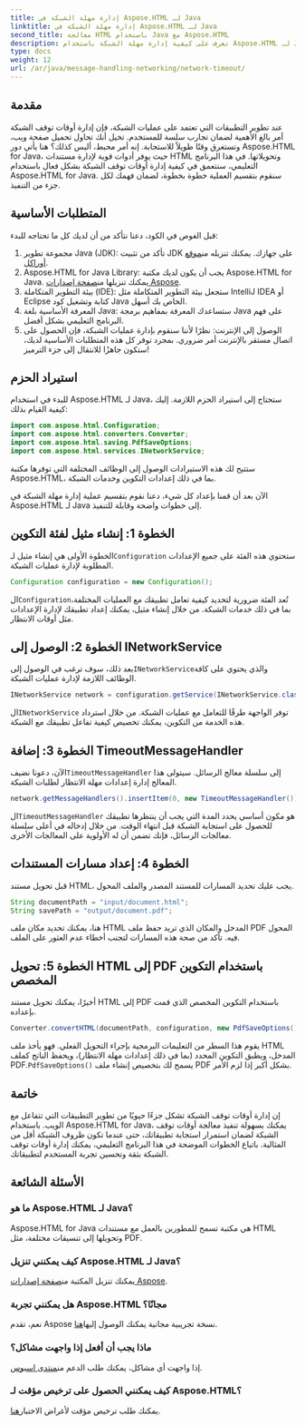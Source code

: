 ```yaml
---
title: إدارة مهلة الشبكة في Aspose.HTML لـ Java
linktitle: إدارة مهلة الشبكة في Aspose.HTML لـ Java
second_title: معالجة HTML باستخدام Java مع Aspose.HTML
description: تعرف على كيفية إدارة مهلة الشبكة باستخدام Aspose.HTML لـ Java في هذا الدليل الشامل. اضمن تجربة مستخدم سلسة من خلال التعامل الفعال مع مهلة الشبكة.
type: docs
weight: 12
url: /ar/java/message-handling-networking/network-timeout/
---
```

## مقدمة
عند تطوير التطبيقات التي تعتمد على عمليات الشبكة، فإن إدارة أوقات توقف الشبكة أمر بالغ الأهمية لضمان تجارب سلسة للمستخدم. تخيل أنك تحاول تحميل صفحة ويب، وتستغرق وقتًا طويلاً للاستجابة. إنه أمر محبط، أليس كذلك؟ هنا يأتي دور Aspose.HTML for Java، حيث يوفر أدوات قوية لإدارة مستندات HTML وتحويلاتها. في هذا البرنامج التعليمي، سنتعمق في كيفية إدارة أوقات توقف الشبكة بشكل فعال باستخدام Aspose.HTML for Java. سنقوم بتقسيم العملية خطوة بخطوة، لضمان فهمك لكل جزء من التنفيذ.
## المتطلبات الأساسية
قبل الغوص في الكود، دعنا نتأكد من أن لديك كل ما تحتاجه للبدء:
1.  مجموعة تطوير Java (JDK): تأكد من تثبيت JDK على جهازك. يمكنك تنزيله من[موقع أوراكل](https://www.oracle.com/java/technologies/javase-jdk11-downloads.html).
2.  Aspose.HTML for Java Library: يجب أن يكون لديك مكتبة Aspose.HTML for Java. يمكنك تنزيلها من[صفحة إصدارات Aspose](https://releases.aspose.com/html/java/).
3. بيئة التطوير المتكاملة (IDE): ستجعل بيئة التطوير المتكاملة مثل IntelliJ IDEA أو Eclipse كتابة وتشغيل كود Java الخاص بك أسهل.
4. المعرفة الأساسية بلغة Java: ستساعدك المعرفة بمفاهيم برمجة Java على فهم البرنامج التعليمي بشكل أفضل.
5. الوصول إلى الإنترنت: نظرًا لأننا سنقوم بإدارة عمليات الشبكة، فإن الحصول على اتصال مستقر بالإنترنت أمر ضروري.
بمجرد توفر كل هذه المتطلبات الأساسية لديك، ستكون جاهزًا للانتقال إلى جزء الترميز!
## استيراد الحزم
للبدء في استخدام Aspose.HTML لـ Java، ستحتاج إلى استيراد الحزم اللازمة. إليك كيفية القيام بذلك:
```java
import com.aspose.html.Configuration;
import com.aspose.html.converters.Converter;
import com.aspose.html.saving.PdfSaveOptions;
import com.aspose.html.services.INetworkService;
```
ستتيح لك هذه الاستيرادات الوصول إلى الوظائف المختلفة التي توفرها مكتبة Aspose.HTML، بما في ذلك إعدادات التكوين وخدمات الشبكة.

الآن بعد أن قمنا بإعداد كل شيء، دعنا نقوم بتقسيم عملية إدارة مهلة الشبكة في Aspose.HTML لـ Java إلى خطوات واضحة وقابلة للتنفيذ.
## الخطوة 1: إنشاء مثيل لفئة التكوين
 الخطوة الأولى هي إنشاء مثيل لـ`Configuration` ستحتوي هذه الفئة على جميع الإعدادات المطلوبة لإدارة عمليات الشبكة.
```java
Configuration configuration = new Configuration();
```
 ال`Configuration`تُعد الفئة ضرورية لتحديد كيفية تعامل تطبيقك مع العمليات المختلفة، بما في ذلك خدمات الشبكة. من خلال إنشاء مثيل، يمكنك إعداد تطبيقك لإدارة الإعدادات مثل أوقات الانتظار.
## الخطوة 2: الوصول إلى INetworkService
 بعد ذلك، سوف ترغب في الوصول إلى`INetworkService`والذي يحتوي على كافة الوظائف اللازمة لإدارة عمليات الشبكة.
```java
INetworkService network = configuration.getService(INetworkService.class);
```
 ال`INetworkService` توفر الواجهة طرقًا للتعامل مع عمليات الشبكة. من خلال استرداد هذه الخدمة من التكوين، يمكنك تخصيص كيفية تفاعل تطبيقك مع الشبكة.
## الخطوة 3: إضافة TimeoutMessageHandler
 الآن، دعونا نضيف`TimeoutMessageHandler` إلى سلسلة معالج الرسائل. سيتولى هذا المعالج إدارة إعدادات مهلة الانتظار لطلبات الشبكة.
```java
network.getMessageHandlers().insertItem(0, new TimeoutMessageHandler());
```
 ال`TimeoutMessageHandler` هو مكون أساسي يحدد المدة التي يجب أن ينتظرها تطبيقك للحصول على استجابة الشبكة قبل انتهاء الوقت. من خلال إدخاله في أعلى سلسلة معالجات الرسائل، فإنك تضمن أن له الأولوية على المعالجات الأخرى.
## الخطوة 4: إعداد مسارات المستندات
قبل تحويل مستند HTML، يجب عليك تحديد المسارات للمستند المصدر والملف المحول.
```java
String documentPath = "input/document.html";
String savePath = "output/document.pdf";
```
هنا، يمكنك تحديد مكان ملف HTML المدخل والمكان الذي تريد حفظ ملف PDF المحول فيه. تأكد من صحة هذه المسارات لتجنب أخطاء عدم العثور على الملف.
## الخطوة 5: تحويل HTML إلى PDF باستخدام التكوين المخصص
أخيرًا، يمكنك تحويل مستند HTML إلى PDF باستخدام التكوين المخصص الذي قمت بإعداده.
```java
Converter.convertHTML(documentPath, configuration, new PdfSaveOptions(), savePath);
```
 يقوم هذا السطر من التعليمات البرمجية بإجراء التحويل الفعلي. فهو يأخذ ملف HTML المدخل، ويطبق التكوين المحدد (بما في ذلك إعدادات مهلة الانتظار)، ويحفظ الناتج كملف PDF.`PdfSaveOptions()` يسمح لك بتخصيص إنشاء ملف PDF بشكل أكبر إذا لزم الأمر.
## خاتمة
إن إدارة أوقات توقف الشبكة تشكل جزءًا حيويًا من تطوير التطبيقات التي تتفاعل مع الويب. باستخدام Aspose.HTML for Java، يمكنك بسهولة تنفيذ معالجة أوقات توقف الشبكة لضمان استمرار استجابة تطبيقاتك، حتى عندما تكون ظروف الشبكة أقل من المثالية. باتباع الخطوات الموضحة في هذا البرنامج التعليمي، يمكنك إدارة أوقات توقف الشبكة بثقة وتحسين تجربة المستخدم لتطبيقاتك.
## الأسئلة الشائعة
### ما هو Aspose.HTML لـ Java؟
Aspose.HTML for Java هي مكتبة تسمح للمطورين بالعمل مع مستندات HTML وتحويلها إلى تنسيقات مختلفة، مثل PDF.
### كيف يمكنني تنزيل Aspose.HTML لـ Java؟
 يمكنك تنزيل المكتبة من[صفحة إصدارات Aspose](https://releases.aspose.com/html/java/).
### هل يمكنني تجربة Aspose.HTML مجانًا؟
 نعم، تقدم Aspose نسخة تجريبية مجانية يمكنك الوصول إليها[هنا](https://releases.aspose.com/).
### ماذا يجب أن أفعل إذا واجهت مشاكل؟
 إذا واجهت أي مشاكل، يمكنك طلب الدعم من[منتدى اسبوس](https://forum.aspose.com/c/html/29).
### كيف يمكنني الحصول على ترخيص مؤقت لـ Aspose.HTML؟
 يمكنك طلب ترخيص مؤقت لأغراض الاختبار[هنا](https://purchase.aspose.com/temporary-license/).